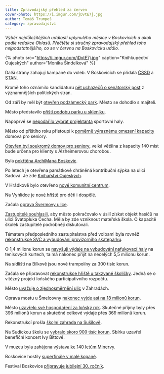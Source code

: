 ```yaml
---
title: Zpravodajský přehled za červen
cover-photo: https://i.imgur.com/jDvtE7j.jpg
author: Tomáš Trumpeš
category: zpravodajství
---
```


*Výběr nejdůležitějších událostí uplynulého měsíce v Boskovicích a okolí podle redakce Ohlasů. Přečtěte si stručný zpravodajský přehled toho nejpodstatnějšího, co se v červnu na Boskovicku událo.*

{% photo src="https://i.imgur.com/jDvtE7j.jpg" caption="Knihkupectví Oujeských" author="Monika Šindelková" %}

Další strany zahajují kampaně do voleb. V Boskovicích se přidala [ČSSD](https://ohlasy.info/clanky/2022/06/cssd.html) a [STAN](https://ohlasy.info/clanky/2022/06/stan.html).

Kromě toho oznámilo kandidaturu [pět uchazečů o senátorský post](https://ohlasy.info/clanky/2022/06/senatori.html) z významnějších politických stran.

Od září by měl být [otevřen podzámecký park](https://ohlasy.info/clanky/2022/06/z-radnice-2.html). Město se dohodlo s majiteli.

Město představilo [příští podobu parku u skleníku](https://boskovice.cz/jak-by-mohl-vypadat-park-u-skleniku/d-44396).

Napoprvé se [nepodařilo vybrat projektanta](https://ohlasy.info/clanky/2022/06/z-radnice-2.html) sportovní haly.

Město od příštího roku přistoupí k [poměrně výraznému omezení kapacity](https://ohlasy.info/clanky/2022/06/z-radnice-2.html) domova pro seniory.

[Otevřen byl soukromý domov pro seniory](https://boskovice.cz/novy-domov-pro-seniory-je-jiz-v-provozu/d-44390), velká většina z kapacity 140 míst bude určena pro klienty s Alzheimerovou chorobou.

Byla [pokřtěna ArchiMapa Boskovic](https://ohlasy.info/clanky/2022/06/beseda-archimapa.html).

Po letech je otevřena památkově chráněná kontribuční sýpka na ulici Sadová. Je zde [Knihařství Oujeských](https://boskovice.cz/kniharstvi-oujeskych-hlasi-otevreno/d-44251).

V Hrádkově bylo otevřeno [nové komunitní centrum](https://boskovice.cz/v-hradkove-bylo-otevreno-nove-komunitni-centrum/d-44374).

Na Vyhlídce je [nové hřiště](https://boskovice.cz/nove-hriste-v-boskovicich-je-urceno-pro-deti-i-dospele/d-44259) pro děti i dospělé.

Začala [oprava Švermovy ulice](https://ohlasy.info/clanky/2022/06/z-radnice-2.html).

[Zastupitelé souhlasili](https://ohlasy.info/clanky/2022/06/zastupitelstvo.html), aby město pokračovalo v úsilí získat objekt hasičů na ulici Svatopluka Čecha. Měla by zde vzniknout mateřská škola. O kapacitě školek zastupitelé podrobněji diskutovali.

Tématem předposledního zastupitelstva před volbami byla rovněž [rekonstrukce SVČ a vybudování provizorního skateparku](https://ohlasy.info/clanky/2022/06/zastupitelstvo.html).

O 1,4 milionu korun se [navyšují výdaje na vybudování nafukovací haly](https://ohlasy.info/clanky/2022/06/zastupitelstvo.html) na tenisových kurtech, ta má nakonec přijít na necelých 5,5 milionu korun.

Na sídlišti na Bílkově jsou nové trampolíny za 300 tisíc korun.

Začala se připravovat [rekonstrukce hřiště u takzvané školičky](https://boskovice.cz/zacina-realizace-vitezneho-projektu-paro/d-44477). Jedná se o vítězný projekt loňského participativního rozpočtu.

Město [uvažuje o zjednosměrnění ulic](https://ohlasy.info/clanky/2022/06/z-radnice-2.html) v Zahradách.

Oprava mostu u Šmelcovny [nakonec vyjde asi na 18 milionů korun](https://ohlasy.info/clanky/2022/06/z-radnice-2.html).

Město [uzavřelo své hospodaření za loňský rok](https://ohlasy.info/clanky/2022/06/zastupitelstvo.html). Skutečné příjmy byly přes 396 milionů korun a skutečné celkové výdaje přes 369 milionů korun.

Rekonstrukcí prošla [školní zahrada na Sušilově](https://boskovice.cz/skolni-zahrada-zs-susilova-prosla-celkovou-rekonstrukci/d-44330).

Na Sudickou školu se [vybralo skoro 900 tisíc korun](https://www.donio.cz/sudicka-skola). Sbírku uzavřel benefiční koncert Ivy Bittové.

V muzeu byla zahájena [výstava ke 140 letům Minervy](https://boskovice.cz/muzeum-si-pripomina-140-let-minervy/d-44427).

Boskovice hostily [superfinále v malé kopané](https://boskovice.cz/boskovice-hostily-superfinale-v-male-kopane/d-44433).

Festival Boskovice [připravuje jubilejní 30. ročník](https://ohlasy.info/clanky/2022/06/rozhovor-cerna.html).
